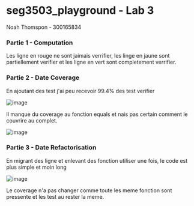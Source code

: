 # seg3503_playground - Lab 3

Noah Thomspon - 300165834

### Partie 1 - Computation
   Les ligne en rouge ne sont jaimais verrifier, les linge en jaune sont partiellement verifier et les ligne en vert sont completement verrifier.
   
   
    
### Partie 2 - Date Coverage
   En ajoutant des test j'ai peu recevoir 99.4% des test verifier
   
   ![image](https://user-images.githubusercontent.com/71086250/173625743-d5634150-52ad-46d7-b89b-7b354ebaf725.png)
   
   Il manque du coverage au fonction equals et nais pas certain comment le couvrire au complet.
   
   ![image](https://user-images.githubusercontent.com/71086250/173626027-e6979a25-9a55-4630-9d7c-4d7016dd91d6.png)
   
   

### Partie 3 - Date Refactorisation
   En migrant des ligne et enlevant des fonction utiliser une fois, le code est plus simple et moin long
   
   ![image](https://user-images.githubusercontent.com/71086250/173626293-ecafaca8-a584-4a26-a309-6f05ba0e0b29.png)
   
   Le coverage n'a pas changer comme toute les meme fonction sont pressente et les test au rester la meme.

